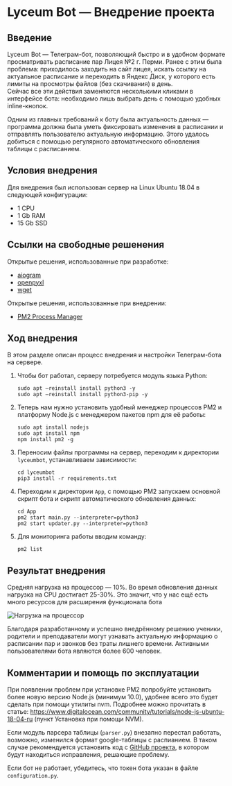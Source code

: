 # Lyceum Bot — Внедрение проекта

## Введение

Lyceum Bot — Телеграм-бот, позволяющий быстро и в удобном формате просматривать расписание пар Лицея №2 г. Перми.
Ранее с этим была проблема: приходилось заходить на сайт лицея, искать ссылку на актуальное расписание и переходить в
Яндекс Диск, у которого есть лимиты на просмотры файлов (без скачивания) в день.  
Сейчас все эти действия заменяются несколькими кликами в интерфейсе бота: необходимо лишь выбрать день с помощью удобных
inline-кнопок.

Одним из главных требований к боту была актуальность данных — программа должна была уметь фиксировать изменения в
расписании и отправлять пользователю актуальную информацию. Этого удалось добиться с помощью регулярного автоматического
обновления таблицы с расписанием.

## Условия внедрения

Для внедрения был использован сервер на Linux Ubuntu 18.04 в следующей конфигурации:

* 1 CPU
* 1 Gb RAM
* 15 Gb SSD

## Ссылки на свободные решенения

Открытые решения, использованные при разработке:

* [aiogram](https://pypi.org/project/aiogram/)
* [openpyxl](https://pypi.org/project/openpyxl/)
* [wget](https://pypi.org/project/wget/)

Открытые решения, использованные при внедрении:

* [PM2 Process Manager](https://github.com/Unitech/pm2)

## Ход внедрения

В этом разделе описан процесс внедрения и настройки Телеграм-бота на сервере.

1. Чтобы бот работал, серверу потребуется модуль языка Python:
   ```
   sudo apt —reinstall install python3 -y
   sudo apt —reinstall install python3-pip -y
   ```

2. Теперь нам нужно установить удобный менеджер процессов PM2 и платформу Node.js с менеджером пакетов npm
   для её работы:
   ```
   sudo apt install nodejs
   sudo apt install npm
   npm install pm2 -g
   ```

3. Переносим файлы программы на сервер, переходим к директории `lyceumbot`, устанавливаем зависимости:
   ```
   cd lyceumbot
   pip3 install -r requirements.txt
   ```

4. Переходим к директории `App`, с помощью PM2 запускаем основной скрипт бота и скрипт автоматического обновления
   данных:
   ```
   cd App
   pm2 start main.py --interpreter=python3
   pm2 start updater.py --interpreter=python3
   ```

5. Для мониторинга работы вводим команду:
   ```
   pm2 list
   ```

## Результат внедрения

Средняя нагрузка на процессор — 10%. Во время обновления данных нагрузка на CPU достигает 25-30%. Это значит, что у нас
ещё есть много ресурсов для расширения функционала бота

![Нагрузка на процессор](https://i.ibb.co/SwJcTT1/CPU.png)

Благодаря разработанному и успешно внедрённому решению ученики, родители и преподаватели могут узнавать актуальную
информацию о расписании пар и звонков без траты лишнего времени. Активными пользователями бота являются более 600
человек.

## Комментарии и помощь по эксплуатации

При появлении проблем при установке PM2 попробуйте установить более новую версию Node.js (минимум 10.0), удобнее всего
это будет сделать при помощи утилиты nvm. Подробнее можно прочитать в
статье: https://www.digitalocean.com/community/tutorials/node-js-ubuntu-18-04-ru (пункт Установка при помощи NVM).

Если модуль парсера таблицы (`parser.py`) внезапно перестал работать, возможно, изменился формат google-таблицы с
распианием. В таком случае рекомендуется установить код с [GitHub проекта](https://github.com/skosarevv/lyceumbot), в
котором будут находиться исправления, решающие проблему.

Если бот не работает, убедитесь, что токен бота указан в файле `configuration.py`.